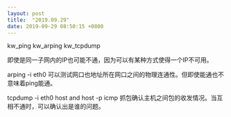 ```yaml
---
layout: post
title:  "2019.09.29"
date: 2019-09-29 08:50:15 +0800  
---
```


kw_ping
kw_arping
kw_tcpdump

即使是同一子网内的IP也可能不通，因为可以有某种方式使得一个IP不可用。

arping -i eth0 <IP>
可以测试网口也地址所在网口之间的物理连通性。但即使能通也不意味着ping能通。

tcpdump -i eth0 host <host1> and host <host2> -p icmp
抓包确认主机之间包的收发情况。当互相不通时，可以确认出是谁的问题。
